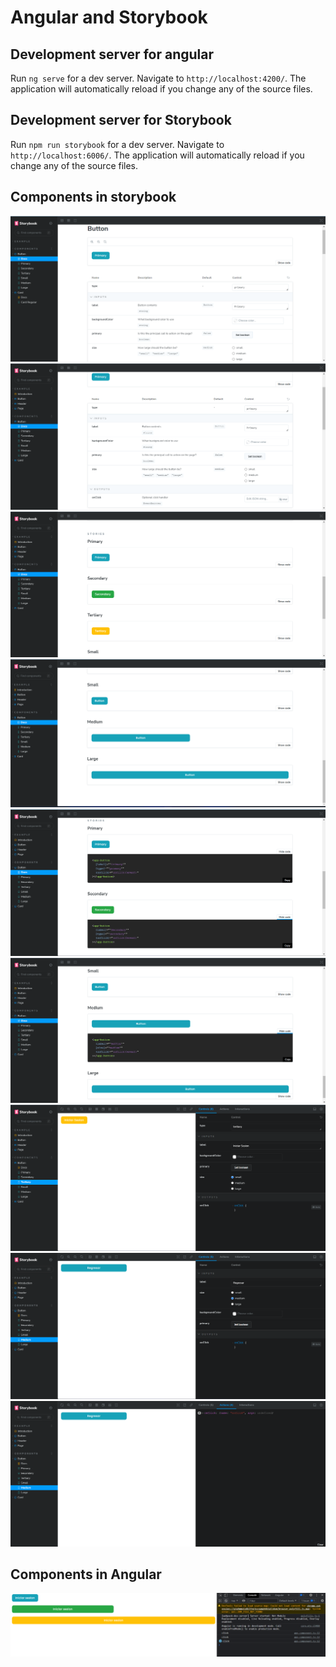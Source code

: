 # Angular and Storybook

## Development server for angular

Run `ng serve` for a dev server. Navigate to `http://localhost:4200/`. The application will automatically reload if you change any of the source files.

## Development server for Storybook
Run `npm run storybook` for a dev server. Navigate to `http://localhost:6006/`. The application will automatically reload if you change any of the source files.

## Components in storybook
![1](./src/assets/img/1.png)
![2](./src/assets/img/2.png)
![3](./src/assets/img/3.png)
![4](./src/assets/img/4.png)
![5](./src/assets/img/5.png)
![6](./src/assets/img/6.png)
![7](./src/assets/img/7.png)
![8](./src/assets/img/8.png)
![9](./src/assets/img/9.png)

## Components in Angular
![10](./src/assets/img/10.png)

